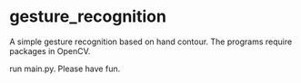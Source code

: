 # gesture_recognition
A simple gesture recognition based on hand contour.
The programs require packages in OpenCV.

run main.py. Please have fun.
